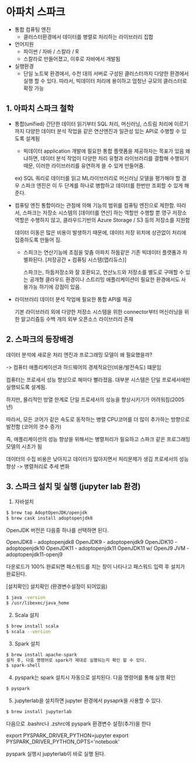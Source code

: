 # 아파치 스파크

- 통합 컴퓨팅 엔진 
    - 클러스터환경에서 데이터를 병렬로 처리하는 라이브러리 집합
- 언어지원
    - 파이썬 / 자바 / 스칼라 / R
    - 스칼라로 만들어졌고, 이후로 자바에서 개발됨
- 실행환경
    - 단일 노트북 환경에서, 수천 대의 서버로 구성된 클러스터까지 다양한 환경에서 실행 할 수 있다. 따라서, 빅데이터 처리에 용이하고 엄청난 규모의 클러스터로 확장 가능


## 1. 아파치 스파크 철학

- 통합(unified)
    간단한 데이터 읽기부터 SQL 처리, 머신러닝, 스트림 처리에 이르기까지 다양한 데이터 분석 작업을 같은 연산엔진과 일관성 있는 API로 수행할 수 있도록 설계됨

    - 빅데이터 application 개발에 필요한 통합 플랫폼을 제공하자는 목표가 있음
    왜냐하면, 데이터 분석 작업이 다양한 처리 유형과 라이브러리를 결합해 수행되기 때문, 이러한 라이브러리를 유연하게 쓸 수 있게 만들어줌.

    ex) SQL 쿼리로 데이터를 읽고 ML라이브러리로 머신러닝 모델을 평가해야 할 경우 스파크 엔진은 이 두 단계를 하나로 병합하고 데이터를 한번만 조회할 수 있게 해준다.


- 컴퓨팅 엔진
    통합이라는 관점에 의해 기능의 범위를 컴퓨팅 엔진으로 제한함. 따라서, 스파크는 저장소 시스템의 [데이터를 연산] 하는 역할만 수행할 뿐 영구 저장소 역할은 수행하지 않고, 클라우드기반의 Azure Storage / S3 등의 저장소를 지원함

    데이터 이동은 많은 비용이 발생하기 때문에, 데이터 저장 위치에 상관없이 처리에 집중하도록 만들어 짐.

    - 스피크는 연산기능에 초점을 맞춤
        아파치 하둡같은 기존 빅데이터 플랫폼과 차별화된다. [저장공간 + 컴퓨팅 시스템(맵리듀스)]

        스파크는, 하둡저장소와 잘 호환되고, 연산노드와 저장소를 별도로 구매할 수 있는 공개형 클라우드 환경이나 스트리밍 애플리케이션이 필요한 환경에서도 사용가능 하기에 강점이 있음.

- 라이브러리
    데이터 분석 작업에 필요한 통합 API를 제공
    
    기본 라이브러리 외에 다양한 저장소 시스템을 위한 connector부터 머신러닝을 위한 알고리즘등 수백 개의 외부 오픈소스 라이브러리 존재


## 2. 스파크의 등장배경

데이터 분석에 새로운 처리 엔진과 프로그래밍 모델이 왜 필요했을까?

-> 컴퓨터 애플리케이션과 하드웨어의 경제적요인(비용/발전속도) 떄문임

컴퓨터는 프로세서 성능 향상으로 해마다 빨라졌음. 대부분 시스템은 단일 프로세서에만 실행되도록 설계됨.

하지만, 물리적인 방열 한계로 단일 프로세서의 성능을 향상시키기가 어려워짐(2005년)

따라서, 모든 코어가 같은 속도로 동작하는 병렬 CPU코어를 더 많이 추가하는 방향으로 발전함 (코어의 갯수 증가)

즉, 애플리케이션의 성능 향상을 위해서는 병렬처리가 필요하고 스파크 같은 프로그래밍 모델의 시초가 됨

데이터의 수집 비용은 낮아지고 데이터가 많아지면서 처리문제가 생김
프로세서의 성능 향상 -> 병렬처리로 추세 변화

## 3. 스파크 설치 및 실행 (jupyter lab 환경)

1.	자바설치
~~~zsh
$ brew tap AdoptOpenJDK/openjdk
$ brew cask install adoptopenjdk8
~~~
OpenJDK 버전은 다음중 하나를 선택하면 된다.

OpenJDK8 - adoptopenjdk8
OpenJDK9 - adoptopenjdk9
OpenJDK10 - adoptopenjdk10
OpenJDK11 - adoptopenjdk11
OpenJDK11 w/ OpenJ9 JVM - adoptopenjdk11-openj9

다운로드가 100% 완료되면 패스워드를 치는 창이 나타나고 패스워드 입력 후 설치가 완료된다.

[설치확인]
설치확인 (환경변수설정이 되어있음)

~~~zsh
$ java -version
$ /usr/libexec/java_home
~~~

2. Scala 설치

~~~zsh
$ brew install scala
$ scala --version
~~~

3. Spark 설치

~~~zsh
$ brew install apache-spark
설치 후, 다음 명령어로 spark가 제대로 실행되는지 확인 할 수 있다.
$ spark-shell
~~~

4. pyspark는 spark 설치시 자동으로 설치된다.
다음 명령어를 통해 실행 확인

~~~zsh
$ pyspark
~~~

5. jupyterlab을 설치하면 jupyter 환경에서 pysaprk을 사용할 수 있다.

~~~ zsh
$ brew install jupyterlab
~~~

다음으로 .bashrc나 .zshrc에 pyspark 환경변수 설정(추가)을 한다

export PYSPARK_DRIVER_PYTHON=jupyter
export PYSPARK_DRIVER_PYTHON_OPTS='notebook'

pyspark 실행시 jupyterlab이 바로 실행 된다.





